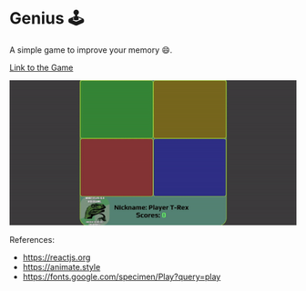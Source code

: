 # Genius 🕹️

A simple game to improve your memory 😄.

[Link to the Game](https://ricardo-costa.github.io/genius)

![The Game](./assets/the-game.gif)

References:

- https://reactjs.org
- https://animate.style
- https://fonts.google.com/specimen/Play?query=play
